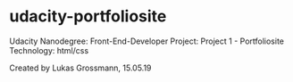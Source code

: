 # udacity-portfoliosite

Udacity Nanodegree: Front-End-Developer
Project: Project 1 - Portfoliosite
Technology: html/css

Created by Lukas Grossmann, 15.05.19
